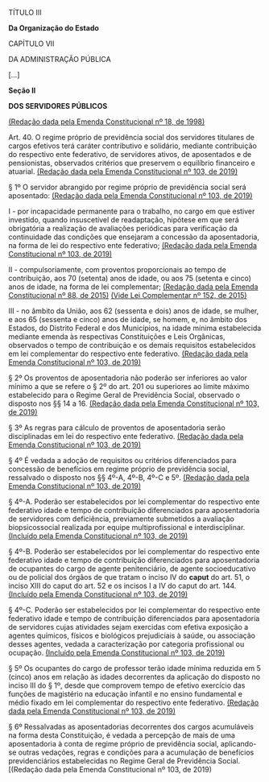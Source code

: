 TÍTULO III

**Da Organização do Estado**



CAPÍTULO VII

DA ADMINISTRAÇÃO PÚBLICA

[…]

**Seção II**

**DOS SERVIDORES PÚBLICOS**

[(Redação dada pela Emenda Constitucional nº 18, de 1998)](http://www.planalto.gov.br/ccivil_03/constituicao/Emendas/Emc/emc18.htm#art2)



Art. 40. O regime próprio de previdência social dos servidores titulares de cargos efetivos terá caráter contributivo e solidário, mediante contribuição do respectivo ente federativo, de servidores ativos, de aposentados e de pensionistas, observados critérios que preservem o equilíbrio financeiro e atuarial.      [(Redação dada pela Emenda Constitucional nº 103, de 2019)](http://www.planalto.gov.br/ccivil_03/constituicao/Emendas/Emc/emc103.htm#art1)

§ 1º O servidor abrangido por regime próprio de previdência social será aposentado:      [(Redação dada pela Emenda Constitucional nº 103, de 2019)](http://www.planalto.gov.br/ccivil_03/constituicao/Emendas/Emc/emc103.htm#art1)

I - por incapacidade permanente para o trabalho, no cargo em que estiver investido, quando insuscetível de readaptação, hipótese em que será obrigatória a realização de avaliações periódicas para verificação da continuidade das condições que ensejaram a concessão da aposentadoria, na forma de lei do respectivo ente federativo;      [(Redação dada pela Emenda Constitucional nº 103, de 2019)](http://www.planalto.gov.br/ccivil_03/constituicao/Emendas/Emc/emc103.htm#art1)

II - compulsoriamente, com proventos proporcionais ao tempo de contribuição, aos 70 (setenta) anos de idade, ou aos 75 (setenta e cinco) anos de idade, na forma de lei complementar;         [(Redação dada pela Emenda Constitucional nº 88, de 2015)](http://www.planalto.gov.br/ccivil_03/constituicao/Emendas/Emc/emc88.htm#art1)     [(Vide Lei Complementar nº 152, de 2015)](http://www.planalto.gov.br/ccivil_03/LEIS/LCP/Lcp152.htm)

III - no âmbito da União, aos 62 (sessenta e dois) anos de idade, se mulher, e aos 65 (sessenta e cinco) anos de idade, se homem, e, no âmbito dos Estados, do Distrito Federal e dos Municípios, na idade mínima estabelecida mediante emenda às respectivas Constituições e Leis Orgânicas, observados o tempo de contribuição e os demais requisitos estabelecidos em lei complementar do respectivo ente federativo.      [(Redação dada pela Emenda Constitucional nº 103, de 2019)](http://www.planalto.gov.br/ccivil_03/constituicao/Emendas/Emc/emc103.htm#art1)

§ 2º Os proventos de aposentadoria não poderão ser inferiores ao valor mínimo a que se refere o § 2º do art. 201 ou superiores ao limite máximo estabelecido para o Regime Geral de Previdência Social, observado o disposto nos §§ 14 a 16.      [(Redação dada pela Emenda Constitucional nº 103, de 2019)](http://www.planalto.gov.br/ccivil_03/constituicao/Emendas/Emc/emc103.htm#art1)

§ 3º As regras para cálculo de proventos de aposentadoria serão disciplinadas em lei do respectivo ente federativo.       [(Redação dada pela Emenda Constitucional nº 103, de 2019)](http://www.planalto.gov.br/ccivil_03/constituicao/Emendas/Emc/emc103.htm#art1)

§ 4º É vedada a adoção de requisitos ou critérios diferenciados para concessão de benefícios em regime próprio de previdência social, ressalvado o disposto nos §§ 4º-A, 4º-B, 4º-C e 5º.       [(Redação dada pela Emenda Constitucional nº 103, de 2019)](http://www.planalto.gov.br/ccivil_03/constituicao/Emendas/Emc/emc103.htm#art1)

§ 4º-A. Poderão ser estabelecidos por lei complementar do respectivo ente federativo idade e tempo de contribuição diferenciados para aposentadoria de servidores com deficiência, previamente submetidos a avaliação biopsicossocial realizada por equipe multiprofissional e interdisciplinar.      [(Incluído pela Emenda Constitucional nº 103, de 2019)](http://www.planalto.gov.br/ccivil_03/constituicao/Emendas/Emc/emc103.htm#art1)

§ 4º-B. Poderão ser estabelecidos por lei complementar do respectivo ente federativo idade e tempo de contribuição diferenciados para aposentadoria de ocupantes do cargo de agente penitenciário, de agente socioeducativo ou de policial dos órgãos de que tratam o inciso IV do **caput** do art. 51, o inciso XIII do caput do art. 52 e os incisos I a IV do caput do art. 144.      [(Incluído pela Emenda Constitucional nº 103, de 2019)](http://www.planalto.gov.br/ccivil_03/constituicao/Emendas/Emc/emc103.htm#art1)

§ 4º-C. Poderão ser estabelecidos por lei complementar do respectivo ente federativo idade e tempo de contribuição diferenciados para aposentadoria de servidores cujas atividades sejam exercidas com efetiva exposição a agentes químicos, físicos e biológicos prejudiciais à saúde, ou associação desses agentes, vedada a caracterização por categoria profissional ou ocupação.      [(Incluído pela Emenda Constitucional nº 103, de 2019)](http://www.planalto.gov.br/ccivil_03/constituicao/Emendas/Emc/emc103.htm#art1)

§ 5º Os ocupantes do cargo de professor terão idade mínima reduzida em 5 (cinco) anos em relação às idades decorrentes da aplicação do disposto no inciso III do § 1º, desde que comprovem tempo de efetivo exercício das funções de magistério na educação infantil e no ensino fundamental e médio fixado em lei complementar do respectivo ente federativo.     [(Redação dada pela Emenda Constitucional nº 103, de 2019)](http://www.planalto.gov.br/ccivil_03/constituicao/Emendas/Emc/emc103.htm#art1)

§ 6º Ressalvadas as aposentadorias decorrentes dos cargos acumuláveis na forma desta Constituição, é vedada a percepção de mais de uma aposentadoria à conta de regime próprio de previdência social, aplicando-se outras vedações, regras e condições para a acumulação de benefícios previdenciários estabelecidas no Regime Geral de Previdência Social.      [(Redação dada pela Emenda Constitucional nº 103, de 2019)

